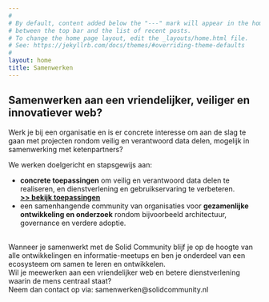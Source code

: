 ```yaml
---
#
# By default, content added below the "---" mark will appear in the home page
# between the top bar and the list of recent posts.
# To change the home page layout, edit the _layouts/home.html file.
# See: https://jekyllrb.com/docs/themes/#overriding-theme-defaults
#
layout: home
title: Samenwerken
---
```


## Samenwerken aan een vriendelijker, veiliger en innovatiever web?

Werk je bij een organisatie en is er concrete interesse om aan de slag te gaan met projecten rondom veilig en verantwoord data delen, mogelijk in samenwerking met ketenpartners?

We werken doelgericht en stapsgewijs aan:

* **concrete toepassingen** om veilig en verantwoord data delen te realiseren, en dienstverlening en gebruikservaring te verbeteren. <br>
  [**>> bekijk toepassingen**](toepassingen.html)
* een samenhangende community van organisaties voor **gezamenlijke ontwikkeling en onderzoek** rondom bijvoorbeeld architectuur, governance en verdere adoptie.
<br>
Wanneer je samenwerkt met de Solid Community blijf je op de hoogte van alle ontwikkelingen en informatie-meetups en ben je onderdeel van een ecosysteem om samen te leren en ontwikkelen.
<br>
Wil je meewerken aan een vriendelijker web en betere dienstverlening waarin de mens centraal staat? <br>
Neem dan contact op via: samenwerken@solidcommunity.nl
<br>
<br>
